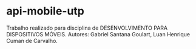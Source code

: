 # api-mobile-utp
Trabalho realizado para disciplina de DESENVOLVIMENTO PARA DISPOSITIVOS MÓVEIS. 
Autores: Gabriel Santana Goulart, Luan Henrique Cuman de Carvalho.